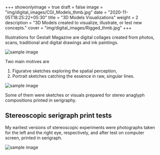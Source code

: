 +++
showonlyimage = true
draft = false
image = "img/digital_images/CGI_Models_thmb.jpg"
date = "2020-11-05T18:25:22+05:30"
title = "3D Models Visualizations"
weight = 2
description = "3D Models created to visualize, illustrate, or test new concepts."
cover = "img/digital_images/Rigged_thmb.jpg"
+++

Illustrations for Gestalt Magazine are digital collages created from photos, scans, traditional and digital drawings and ink paintings.

<!--more-->

![sample image](/img/portfolio/mp/Illustr_2.jpg)

Two main motives are

1. Figuratve sketches exploring the spatial perception,
2. Portrait sketches catching the essence in raw, singular lines.

![sample image](/img/portfolio/mp/Illustr_3.jpg)

Some of them were sketches or visuals prepared for stereo anaglyph compositions printed in serigraphy.

## Stereoscopic serigraph print tests

My earliest versions of stereoscopic experiments were photographs taken for the left and the right eye, respectively, and after test on computer screen, printed in serigraph.

![sample image](/img/portfolio/mp/Illustr_4.jpg)
